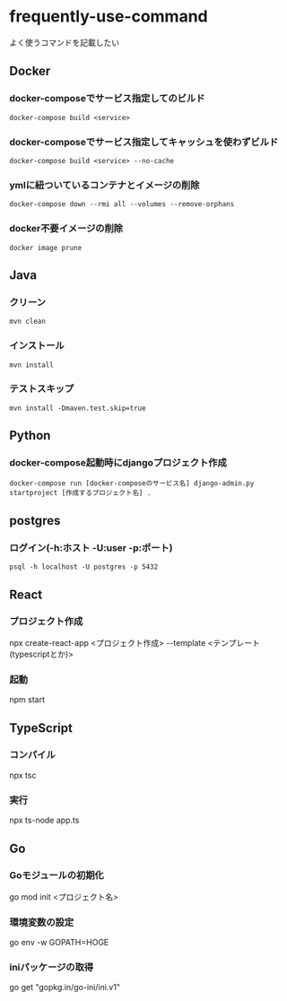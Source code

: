 # frequently-use-command
よく使うコマンドを記載したい

## Docker

### docker-composeでサービス指定してのビルド
```
docker-compose build <service>
```

### docker-composeでサービス指定してキャッシュを使わずビルド
```
docker-compose build <service> --no-cache
```

### ymlに紐ついているコンテナとイメージの削除
```
docker-compose down --rmi all --volumes --remove-orphans
```

### docker不要イメージの削除
```
docker image prune
``` 


## Java

### クリーン
```
mvn clean
```
### インストール
```
mvn install
```

### テストスキップ
```
mvn install -Dmaven.test.skip=true
```


## Python

### docker-compose起動時にdjangoプロジェクト作成
```
docker-compose run [docker-composeのサービス名] django-admin.py startproject [作成するプロジェクト名] .
```

## postgres
### ログイン(-h:ホスト -U:user -p:ポート)
```
psql -h localhost -U postgres -p 5432 
```
## React
### プロジェクト作成
npx create-react-app <プロジェクト作成> --template <テンプレート(typescriptとか)>

### 起動
npm start

## TypeScript
### コンパイル
npx tsc

### 実行
npx ts-node app.ts


## Go
### Goモジュールの初期化
go mod init <プロジェクト名>
### 環境変数の設定
go env -w GOPATH=HOGE

### iniパッケージの取得
go get "gopkg.in/go-ini/ini.v1"